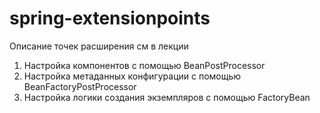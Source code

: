 # spring-extensionpoints

Описание точек расширения см в лекции

1) Настройка компонентов с помощью BeanPostProcessor
2) Настройка метаданных конфигурации с помощью BeanFactoryPostProcessor
3) Настройка логики создания экземпляров с помощью FactoryBean
